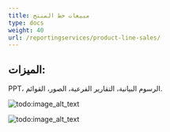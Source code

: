 ```yaml
---
title: مبيعات خط المنتج
type: docs
weight: 40
url: /reportingservices/product-line-sales/
---
```


## **الميزات:**
PPT، الرسوم البيانية، التقارير الفرعية، الصور، القوائم. 

![todo:image_alt_text](product-line-sales_1.png)

![todo:image_alt_text](product-line-sales_2.png)